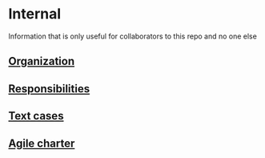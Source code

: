 # Internal

Information that is only useful for collaborators to this repo and no one else

## [Organization](organization.md)

## [Responsibilities](responsibilities.md)

## [Text cases](text-cases.md)

## [Agile charter](agile-charter.md)
